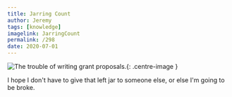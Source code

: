 ```yaml
---
title: Jarring Count
author: Jeremy
tags: [knowledge]
imagelink: JarringCount
permalink: /298
date: 2020-07-01
---
```


![The trouble of writing grant proposals.](https://res.cloudinary.com/dh3hm8pb7/image/upload/c_scale,q_auto:best/v1535842782/Handwaving/Published/JarringCount.png){: .centre-image }

I hope I don't have to give that left jar to someone else, or else I'm going to be broke.
